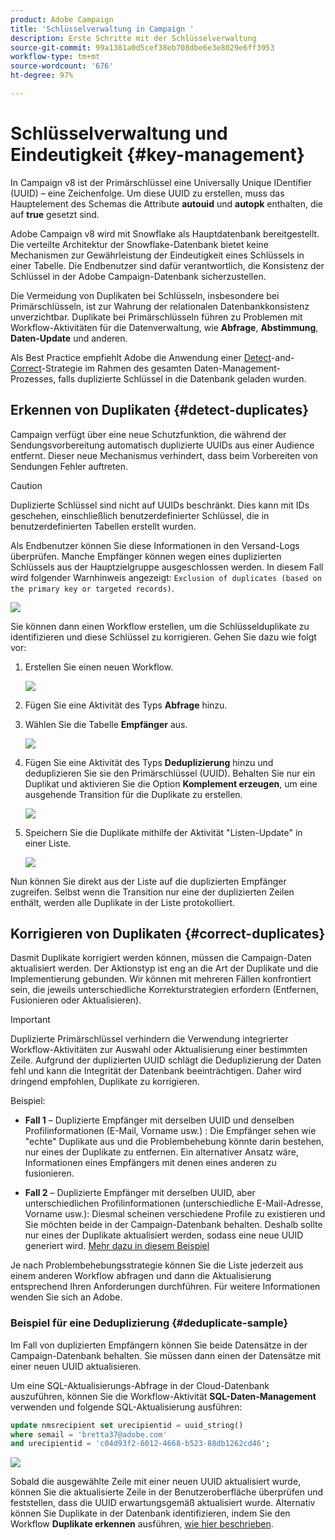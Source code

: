 ```yaml
---
product: Adobe Campaign
title: 'Schlüsselverwaltung in Campaign '
description: Erste Schritte mit der Schlüsselverwaltung
source-git-commit: 99a1381a0d5cef38eb708dbe6e3e8029e6ff3953
workflow-type: tm+mt
source-wordcount: '676'
ht-degree: 97%

---
```


# Schlüsselverwaltung und Eindeutigkeit {#key-management}

In Campaign v8 ist der Primärschlüssel eine Universally Unique IDentifier (UUID) – eine Zeichenfolge. Um diese UUID zu erstellen, muss das Hauptelement des Schemas die Attribute **autouid** und **autopk** enthalten, die auf **true** gesetzt sind.

Adobe Campaign v8 wird mit Snowflake als Hauptdatenbank bereitgestellt. Die verteilte Architektur der Snowflake-Datenbank bietet keine Mechanismen zur Gewährleistung der Eindeutigkeit eines Schlüssels in einer Tabelle. Die Endbenutzer sind dafür verantwortlich, die Konsistenz der Schlüssel in der Adobe Campaign-Datenbank sicherzustellen.

Die Vermeidung von Duplikaten bei Schlüsseln, insbesondere bei Primärschlüsseln, ist zur Wahrung der relationalen Datenbankkonsistenz unverzichtbar. Duplikate bei Primärschlüsseln führen zu Problemen mit Workflow-Aktivitäten für die Datenverwaltung, wie **Abfrage**, **Abstimmung**, **Daten-Update** und anderen.

Als Best Practice empfiehlt Adobe die Anwendung einer [Detect](#detect-duplicates)-and-[Correct](#correct-duplicates)-Strategie im Rahmen des gesamten Daten-Management-Prozesses, falls duplizierte Schlüssel in die Datenbank geladen wurden.

## Erkennen von Duplikaten {#detect-duplicates}

Campaign verfügt über eine neue Schutzfunktion, die während der Sendungsvorbereitung automatisch duplizierte UUIDs aus einer Audience entfernt. Dieser neue Mechanismus verhindert, dass beim Vorbereiten von Sendungen Fehler auftreten.

>[!CAUTION]
>
>Duplizierte Schlüssel sind nicht auf UUIDs beschränkt. Dies kann mit IDs geschehen, einschließlich benutzerdefinierter Schlüssel, die in benutzerdefinierten Tabellen erstellt wurden.

Als Endbenutzer können Sie diese Informationen in den Versand-Logs überprüfen. Manche Empfänger können wegen eines duplizierten Schlüssels aus der Hauptzielgruppe ausgeschlossen werden. In diesem Fall wird folgender Warnhinweis angezeigt: `Exclusion of duplicates (based on the primary key or targeted records)`.

![](assets/delivery-log-duplicates.png)

Sie können dann einen Workflow erstellen, um die Schlüsselduplikate zu identifizieren und diese Schlüssel zu korrigieren. Gehen Sie dazu wie folgt vor:

1. Erstellen Sie einen neuen Workflow.

   ![](assets/new-wf.png)

1. Fügen Sie eine Aktivität des Typs **Abfrage** hinzu.
1. Wählen Sie die Tabelle **Empfänger** aus.

   ![](assets/add-query-on-rcp.png)

1. Fügen Sie eine Aktivität des Typs **Deduplizierung** hinzu und deduplizieren Sie sie den Primärschlüssel (UUID). Behalten Sie nur ein Duplikat und aktivieren Sie die Option **Komplement erzeugen**, um eine ausgehende Transition für die Duplikate zu erstellen.

   ![](assets/deduplicate.png)

1. Speichern Sie die Duplikate mithilfe der Aktivität &quot;Listen-Update&quot; in einer Liste.

   ![](assets/list-update.png)

Nun können Sie direkt aus der Liste auf die duplizierten Empfänger zugreifen. Selbst wenn die Transition nur eine der duplizierten Zeilen enthält, werden alle Duplikate in der Liste protokolliert.


## Korrigieren von Duplikaten {#correct-duplicates}

Dasmit Duplikate korrigiert werden können, müssen die Campaign-Daten aktualisiert werden. Der Aktionstyp ist eng an die Art der Duplikate und die Implementierung gebunden. Wir können mit mehreren Fällen konfrontiert sein, die jeweils unterschiedliche Korrekturstrategien erfordern (Entfernen, Fusionieren oder Aktualisieren).

>[!IMPORTANT]
>
>Duplizierte Primärschlüssel verhindern die Verwendung integrierter Workflow-Aktivitäten zur Auswahl oder Aktualisierung einer bestimmten Zeile. Aufgrund der duplizierten UUID schlägt die Deduplizierung der Daten fehl und kann die Integrität der Datenbank beeinträchtigen. Daher wird dringend empfohlen, Duplikate zu korrigieren.

Beispiel:

* **Fall 1** – Duplizierte Empfänger mit derselben UUID und denselben Profilinformationen (E-Mail, Vorname usw.) : Die Empfänger sehen wie &quot;echte&quot; Duplikate aus und die Problembehebung könnte darin bestehen, nur eines der Duplikate zu entfernen.
Ein alternativer Ansatz wäre, Informationen eines Empfängers mit denen eines anderen zu fusionieren.

* **Fall 2** – Duplizierte Empfänger mit derselben UUID, aber unterschiedlichen Profilinformationen (unterschiedliche E-Mail-Adresse, Vorname usw.):
Diesmal scheinen verschiedene Profile zu existieren und Sie möchten beide in der Campaign-Datenbank behalten. Deshalb sollte nur eines der Duplikate aktualisiert werden, sodass eine neue UUID generiert wird. [Mehr dazu in diesem Beispiel](#deduplicate-sample)

Je nach Problembehebungsstrategie können Sie die Liste jederzeit aus einem anderen Workflow abfragen und dann die Aktualisierung entsprechend Ihren Anforderungen durchführen. Für weitere Informationen wenden Sie sich an Adobe.

### Beispiel für eine Deduplizierung {#deduplicate-sample}

Im Fall von duplizierten Empfängern können Sie beide Datensätze in der Campaign-Datenbank behalten. Sie müssen dann einen der Datensätze mit einer neuen UUID aktualisieren.

Um eine SQL-Aktualisierungs-Abfrage in der Cloud-Datenbank auszuführen, können Sie die Workflow-Aktivität **SQL-Daten-Management** verwenden und folgende SQL-Aktualisierung ausführen:

```sql
update nmsrecipient set urecipientid = uuid_string()
where semail = 'bretta37@adobe.com'
and urecipientid = 'c04d93f2-6012-4668-b523-88db1262cd46';
```

![](assets/sql-data-management.png)

Sobald die ausgewählte Zeile mit einer neuen UUID aktualisiert wurde, können Sie die aktualisierte Zeile in der Benutzeroberfläche überprüfen und feststellen, dass die UUID erwartungsgemäß aktualisiert wurde. Alternativ können Sie Duplikate in der Datenbank identifizieren, indem Sie den Workflow **Duplikate erkennen** ausführen, [wie hier beschrieben](#detect-duplicates).
